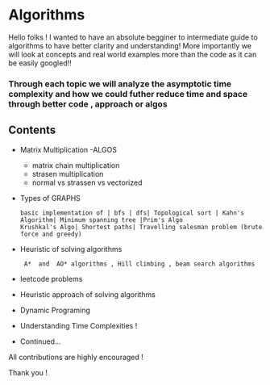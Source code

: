 # Algorithms
Hello folks ! I wanted to have an absolute begginer to intermediate guide to algorithms to have better clarity and understanding!
More importantly we will look at concepts and real world examples more than the code as it can be easily googled!! 

### Through each topic we will analyze the asymptotic time complexity and how we could futher reduce time and space through better code , approach or algos

## Contents 

* Matrix Multiplication -ALGOS
   * matrix chain multiplication 
   * strasen multiplication 
   * normal vs strassen vs vectorized
   

* Types of GRAPHS

      basic implementation of | bfs | dfs| Topological sort | Kahn's Algorithm| Minimum spanning tree |Prim's Algo
      Krushkal's Algo| Shortest paths| Travelling salesman problem (brute force and greedy)
      

     
* Heuristic of solving algorithms

       A*  and  AO* algorithms , Hill climbing , beam search algorithms

* leetcode problems
   
* Heuristic approach of solving algorithms

* Dynamic Programing

* Understanding Time Complexities !

* Continued...
 



All contributions are highly encouraged !

Thank you ! 
